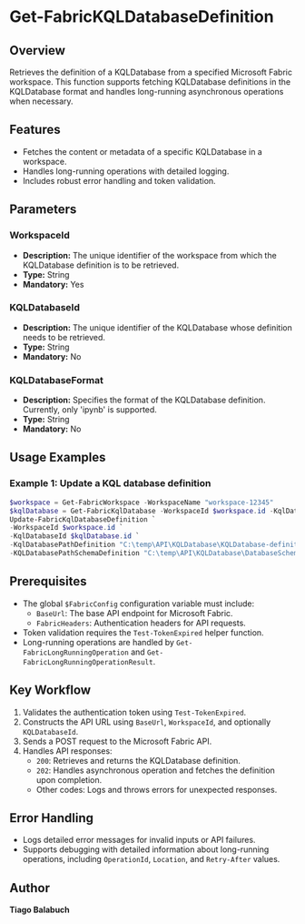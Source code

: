 # Get-FabricKQLDatabaseDefinition

## Overview

Retrieves the definition of a KQLDatabase from a specified Microsoft Fabric workspace. This function supports fetching KQLDatabase definitions in the KQLDatabase format and handles long-running asynchronous operations when necessary.

## Features

- Fetches the content or metadata of a specific KQLDatabase in a workspace.
- Handles long-running operations with detailed logging.
- Includes robust error handling and token validation.

## Parameters

### WorkspaceId

- **Description:** The unique identifier of the workspace from which the KQLDatabase definition is to be retrieved.
- **Type:** String
- **Mandatory:** Yes

### KQLDatabaseId

- **Description:** The unique identifier of the KQLDatabase whose definition needs to be retrieved.
- **Type:** String
- **Mandatory:** No

### KQLDatabaseFormat

- **Description:** Specifies the format of the KQLDatabase definition. Currently, only 'ipynb' is supported.
- **Type:** String
- **Mandatory:** No

## Usage Examples

### Example 1: Update a KQL database definition

```powershell
$workspace = Get-FabricWorkspace -WorkspaceName "workspace-12345"
$kqlDatabase = Get-FabricKqlDatabase -WorkspaceId $workspace.id -KqlDatabaseName "KQLDB-12345"
Update-FabricKqlDatabaseDefinition `
-WorkspaceId $workspace.id `
-KqlDatabaseId $kqlDatabase.id `
-KqlDatabasePathDefinition "C:\temp\API\KQLDatabase\KQLDatabase-definition.json" `
-KQLDatabasePathSchemaDefinition "C:\temp\API\KQLDatabase\DatabaseSchema.kql"`
```

## Prerequisites

- The global `$FabricConfig` configuration variable must include:
  - `BaseUrl`: The base API endpoint for Microsoft Fabric.
  - `FabricHeaders`: Authentication headers for API requests.
- Token validation requires the `Test-TokenExpired` helper function.
- Long-running operations are handled by `Get-FabricLongRunningOperation` and `Get-FabricLongRunningOperationResult`.

## Key Workflow

1. Validates the authentication token using `Test-TokenExpired`.
2. Constructs the API URL using `BaseUrl`, `WorkspaceId`, and optionally `KQLDatabaseId`.
3. Sends a POST request to the Microsoft Fabric API.
4. Handles API responses:
   - `200`: Retrieves and returns the KQLDatabase definition.
   - `202`: Handles asynchronous operation and fetches the definition upon completion.
   - Other codes: Logs and throws errors for unexpected responses.

## Error Handling

- Logs detailed error messages for invalid inputs or API failures.
- Supports debugging with detailed information about long-running operations, including `OperationId`, `Location`, and `Retry-After` values.

## Author

**Tiago Balabuch**
